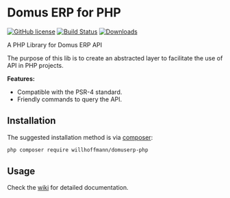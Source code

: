 # Domus ERP for PHP

[![GitHub license](https://img.shields.io/github/license/Naereen/StrapDown.js.svg)](https://github.com/willhoffmann/domuserp-php/blob/master/LICENSE)
[![Build Status](https://travis-ci.org/willhoffmann/domuserp-php.svg?branch=master)](https://travis-ci.org/willhoffmann/domuserp-php)
[![Downloads](https://img.shields.io/packagist/dt/willhoffmann/domuserp-php.svg?style=flat-square)](https://packagist.org/packages/willhoffmann/domuserp-php)

A PHP Library for Domus ERP API
 
The purpose of this lib is to create an abstracted layer to facilitate the use of API in PHP projects.

**Features:**

* Compatible with the PSR-4 standard.
* Friendly commands to query the API.

## Installation

The suggested installation method is via [composer](https://getcomposer.org/):

```sh
php composer require willhoffmann/domuserp-php
```

## Usage
Check the [wiki](https://github.com/willhoffmann/domuserp-php/wiki) for detailed documentation.
